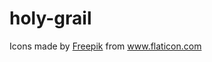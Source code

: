 # holy-grail

Icons made by [Freepik](https://www.flaticon.com/authors/freepik) from www.flaticon.com

